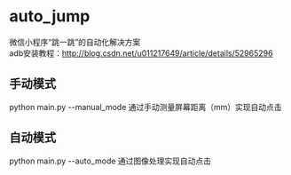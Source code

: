 # auto_jump
微信小程序“跳一跳”的自动化解决方案  
adb安装教程：http://blog.csdn.net/u011217649/article/details/52965296
## 手动模式
python main.py --manual_mode
通过手动测量屏幕距离（mm）实现自动点击
## 自动模式
python main.py --auto_mode
通过图像处理实现自动点击
